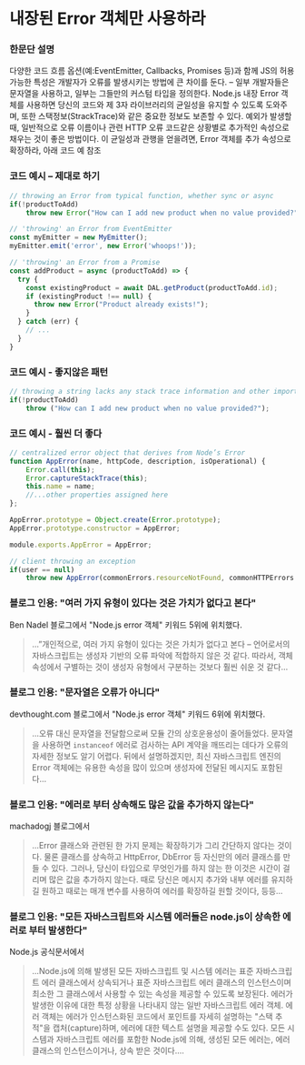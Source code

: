 # 내장된 Error 객체만 사용하라

### 한문단 설명

다양한 코드 흐름 옵션(예:EventEmitter, Callbacks, Promises 등)과 함께 JS의 허용 가능한 특성은 개발자가 오류를 발생시키는 방법에 큰 차이를 둔다. – 일부 개발자들은 문자열을 사용하고, 일부는 그들만의 커스텀 타입을 정의한다. Node.js 내장 Error 객체를 사용하면 당신의 코드와 제 3자 라이브러리의 균일성을 유지할 수 있도록 도와주며, 또한 스택정보(StrackTrace)와 같은 중요한 정보도 보존할 수 있다. 예외가 발생할 때, 일반적으로 오류 이름이나 관련 HTTP 오류 코드같은 상황별로 추가적인 속성으로 채우는 것이 좋은 방법이다. 이 균일성과 관행을 얻을려면, Error 객체를 추가 속성으로 확장하라, 아래 코드 예 참조

### 코드 예시 – 제대로 하기

```javascript
// throwing an Error from typical function, whether sync or async
if(!productToAdd)
    throw new Error("How can I add new product when no value provided?");

// 'throwing' an Error from EventEmitter
const myEmitter = new MyEmitter();
myEmitter.emit('error', new Error('whoops!'));

// 'throwing' an Error from a Promise
const addProduct = async (productToAdd) => {
  try {
    const existingProduct = await DAL.getProduct(productToAdd.id);
    if (existingProduct !== null) {
      throw new Error("Product already exists!");
    }
  } catch (err) {
    // ...
  }
}
```

### 코드 예시 - 좋지않은 패턴

```javascript
// throwing a string lacks any stack trace information and other important data properties
if(!productToAdd)
    throw ("How can I add new product when no value provided?");
```

### 코드 예시 - 훨씬 더 좋다

```javascript
// centralized error object that derives from Node’s Error
function AppError(name, httpCode, description, isOperational) {
    Error.call(this);
    Error.captureStackTrace(this);
    this.name = name;
    //...other properties assigned here
};

AppError.prototype = Object.create(Error.prototype);
AppError.prototype.constructor = AppError;

module.exports.AppError = AppError;

// client throwing an exception
if(user == null)
    throw new AppError(commonErrors.resourceNotFound, commonHTTPErrors.notFound, "further explanation", true)
```

### 블로그 인용: "여러 가지 유형이 있다는 것은 가치가 없다고 본다"

Ben Nadel 블로그에서 "Node.js error 객체" 키워드 5위에 위치했다.

>…”개인적으로, 여러 가지 유형이 있다는 것은 가치가 없다고 본다 – 언어로서의 자바스크립트는 생성자 기반의 오류 파악에 적합하지 않은 것 같다. 따라서, 객체 속성에서 구별하는 것이 생성자 유형에서 구분하는 것보다 훨씬 쉬운 것 같다…

### 블로그 인용: "문자열은 오류가 아니다"

devthought.com 블로그에서 "Node.js error 객체" 키워드 6위에 위치했다.

> …오류 대신 문자열을 전달함으로써 모듈 간의 상호운용성이 줄어들었다. 문자열을 사용하면 `instanceof` 에러로 검사하는 API 계약을 깨뜨리는 데다가 오류의 자세한 정보도 알기 어렵다. 뒤에서 설명하겠지만, 최신 자바스크립트 엔진의 Error 객체에는 유용한 속성을 많이 있으며 생성자에 전달된 메시지도 포함된다…

### 블로그 인용: "에러로 부터 상속해도 많은 값을 추가하지 않는다"

machadogj 블로그에서

> …Error 클래스와 관련된 한 가지 문제는 확장하기가 그리 간단하지 않다는 것이다. 물론 클래스를 상속하고 HttpError, DbError 등 자신만의 에러 클래스를 만들 수 있다. 그러나, 당신이 타입으로 무엇인가를 하지 않는 한 이것은 시간이 걸리며 많은 값을 추가하지 않는다. 때로 당신은 메시지 추가와 내부 에러를 유지하길 원하고 때로는 매개 변수를 사용하여 에러를 확장하길 원할 것이다, 등등…

### 블로그 인용: "모든 자바스크립트와 시스템 에러들은 node.js이 상속한 에러로 부터 발생한다"

Node.js 공식문서에서

> …Node.js에 의해 발생된 모든 자바스크립트 및 시스템 에러는 표준 자바스크립트 에러 클래스에서 상속되거나 표준 자바스크립트 에러 클래스의 인스턴스이며 최소한 그 클래스에서 사용할 수 있는 속성을 제공할 수 있도록 보장된다. 에러가 발생한 이유에 대한 특정 상황을 나타내지 않는 일반 자바스크립트 에러 객체. 에러 객체는 에러가 인스턴스화된 코드에서 포인트를 자세히 설명하는 "스택 추적"을 캡처(capture)하며, 에러에 대한 텍스트 설명을 제공할 수도 있다. 모든 시스템과 자바스크립트 에러를 포함한 Node.js에 의해, 생성된 모든 에러는, 에러 클래스의 인스턴스이거나, 상속 받은 것이다.…
